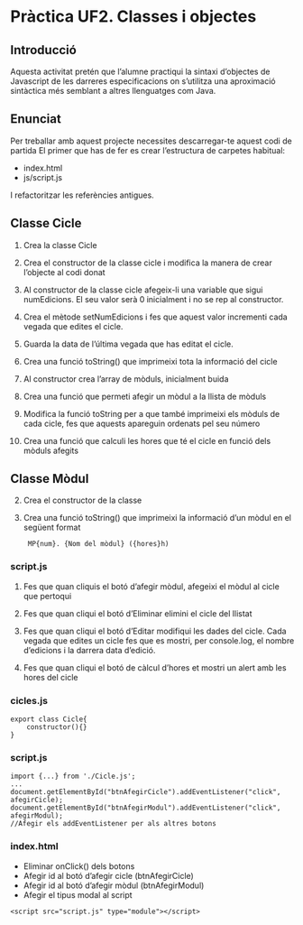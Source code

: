 # Pràctica UF2. Classes i objectes
## Introducció
Aquesta activitat pretén que l’alumne practiqui la sintaxi d’objectes de Javascript de les darreres
especificacions on s’utilitza una aproximació sintàctica més semblant a altres llenguatges com Java.

## Enunciat
Per treballar amb aquest projecte necessites descarregar-te aquest codi de partida
El primer que has de fer es crear l’estructura de carpetes habitual:
- index.html
- js/script.js

I refactoritzar les referències antigues.

## Classe Cicle
1. Crea la classe Cicle

2. Crea el constructor de la classe cicle i modifica la manera de crear l’objecte al codi donat

3. Al constructor de la classe cicle afegeix-li una variable que sigui numEdicions. El seu valor serà 0 inicialment i no se rep al constructor.

4. Crea el mètode setNumEdicions i fes que aquest valor incrementi cada vegada que edites el cicle.

5. Guarda la data de l’última vegada que has editat el cicle.

6. Crea una funció toString() que imprimeixi tota la informació del cicle

7. Al constructor crea l’array de mòduls, inicialment buida

8. Crea una funció que permeti afegir un mòdul a la llista de mòduls

9. Modifica la funció toString per a que també imprimeixi els mòduls de cada cicle, fes que aquests apareguin ordenats pel seu número

10. Crea una funció que calculi les hores que té el cicle en funció dels mòduls afegits

## Classe Mòdul
2. Crea el constructor de la classe
3. Crea una funció toString() que imprimeixi la informació d’un mòdul en el següent format

        MP{num}. {Nom del mòdul} ({hores}h)

### script.js
1. Fes que quan cliquis el botó d’afegir mòdul, afegeixi el mòdul al cicle que pertoqui

2. Fes que quan cliqui el botó d’Eliminar elimini el cicle del llistat

3. Fes que quan cliqui el botó d’Editar modifiqui les dades del cicle. Cada vegada que edites un cicle fes que es mostri, per console.log, el nombre d’edicions i la darrera data d’edició.

4. Fes que quan cliqui el botó de càlcul d’hores et mostri un alert amb les hores del cicle

### cicles.js
```
export class Cicle{
    constructor(){}
}
```

### script.js
```
import {...} from './Cicle.js';
...
document.getElementById("btnAfegirCicle").addEventListener("click", afegirCicle);
document.getElementById("btnAfegirModul").addEventListener("click", afegirModul);
//Afegir els addEventListener per als altres botons
```

### index.html
- Eliminar onClick() dels botons
- Afegir id al botó d’afegir cicle (btnAfegirCicle)
- Afegir id al botó d’afegir mòdul (btnAfegirModul)
- Afegir el tipus modal al script
```
<script src="script.js" type="module"></script>
```